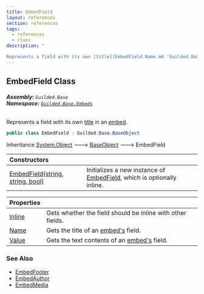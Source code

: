 ```yaml
---
title: EmbedField
layout: references
section: references
tags:
  - references
  - class
description: "

Represents a field with its own [title](EmbedField.Name.md 'Guilded.Base.Embeds.EmbedField.Name') in an [embed](Embed.md 'Guilded.Base.Embeds.Embed')."
---
```


## EmbedField Class
###### **Assembly:** `Guilded.Base`<br/>**Namespace:** [`Guilded.Base.Embeds`](Guilded.Base.Embeds.md 'Guilded.Base.Embeds')

Represents a field with its own [title](EmbedField.Name.md 'Guilded.Base.Embeds.EmbedField.Name') in an [embed](Embed.md 'Guilded.Base.Embeds.Embed').

```csharp
public class EmbedField : Guilded.Base.BaseObject
```

Inheritance [System.Object](https://docs.microsoft.com/en-us/dotnet/api/System.Object 'System.Object') &#129106; [BaseObject](BaseObject.md 'Guilded.Base.BaseObject') &#129106; EmbedField

| Constructors | |
| :--- | :--- |
| [EmbedField(string, string, bool)](EmbedField.EmbedField(string,string,bool).md 'Guilded.Base.Embeds.EmbedField.EmbedField(string, string, bool)') | Initializes a new instance of [EmbedField](EmbedField.md 'Guilded.Base.Embeds.EmbedField'), which is optionally inline. |

| Properties | |
| :--- | :--- |
| [Inline](EmbedField.Inline.md 'Guilded.Base.Embeds.EmbedField.Inline') | Gets whether the field should be inline with other fields. |
| [Name](EmbedField.Name.md 'Guilded.Base.Embeds.EmbedField.Name') | Gets the title of an [embed's](Embed.md 'Guilded.Base.Embeds.Embed') field. |
| [Value](EmbedField.Value.md 'Guilded.Base.Embeds.EmbedField.Value') | Gets the text contents of an [embed's](Embed.md 'Guilded.Base.Embeds.Embed') field. |

### See Also
- [EmbedFooter](EmbedFooter.md 'Guilded.Base.Embeds.EmbedFooter')
- [EmbedAuthor](EmbedAuthor.md 'Guilded.Base.Embeds.EmbedAuthor')
- [EmbedMedia](EmbedMedia.md 'Guilded.Base.Embeds.EmbedMedia')